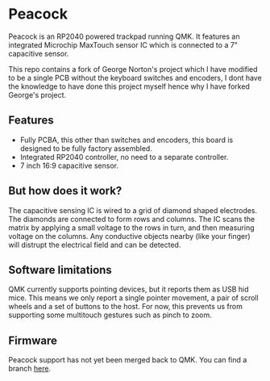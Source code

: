 # Peacock

Peacock is an RP2040 powered trackpad running QMK. It features an integrated Microchip MaxTouch sensor IC which is
connected to a 7" capacitive sensor.

This repo contains a fork of George Norton's project which I have modified to be a single PCB without the keyboard switches and encoders, I dont have the knowledge to have done this project myself hence why I have forked George's project.


## Features
- Fully PCBA, this other than switches and encoders, this board is designed to be fully factory assembled.
- Integrated RP2040 controller, no need to a separate controller.
- 7 inch 16:9 capacitive sensor.

## But how does it work?
The capacitive sensing IC is wired to a grid of diamond shaped electrodes. The diamonds are connected to form rows and columns. The IC scans the matrix by
applying a small voltage to the rows in turn, and then measuring voltage on the columns. Any conductive objects nearby (like your finger) will distrupt the
electrical field and can be detected.

## Software limitations
QMK currently supports pointing devices, but it reports them as USB hid mice. This means we only report a single pointer movement, a pair of scroll wheels and
a set of buttons to the host. For now, this prevents us from supporting some multitouch gestures such as pinch to zoom.

## Firmware
Peacock support has not yet been merged back to QMK. You can find a branch [here](https://github.com/george-norton/qmk_firmware/tree/peacock).
